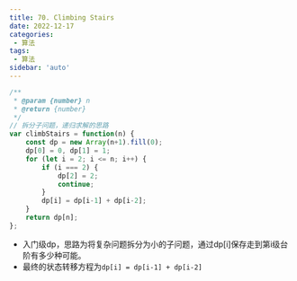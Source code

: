 ```yaml
---
title: 70. Climbing Stairs
date: 2022-12-17
categories:
 - 算法
tags:
 - 算法
sidebar: 'auto'
---
```


```js
/**
 * @param {number} n
 * @return {number}
 */
// 拆分子问题，递归求解的思路
var climbStairs = function(n) {
    const dp = new Array(n+1).fill(0);
    dp[0] = 0, dp[1] = 1;
    for (let i = 2; i <= n; i++) {
        if (i === 2) {
            dp[2] = 2;
            continue;
        }
        dp[i] = dp[i-1] + dp[i-2];
    }
    return dp[n];
};
```

* 入门级dp，思路为将复杂问题拆分为小的子问题，通过dp[i]保存走到第i级台阶有多少种可能。
* 最终的状态转移方程为`dp[i] = dp[i-1] + dp[i-2]`
